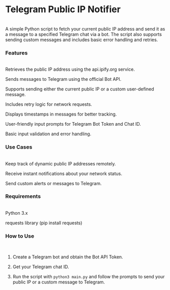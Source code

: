 <h1><b>Telegram Public IP Notifier</b></h1><br>
A simple Python script to fetch your current public IP address and send it as a message to a specified Telegram chat via a bot. The script also supports sending custom messages and includes basic error handling and retries.

<h3><b>Features</b></h3><br>
Retrieves the public IP address using the api.ipify.org service.

Sends messages to Telegram using the official Bot API.

Supports sending either the current public IP or a custom user-defined message.

Includes retry logic for network requests.

Displays timestamps in messages for better tracking.

User-friendly input prompts for Telegram Bot Token and Chat ID.

Basic input validation and error handling.

<h3><b>Use Cases</b></h3><br>
Keep track of dynamic public IP addresses remotely.

Receive instant notifications about your network status.

Send custom alerts or messages to Telegram.

<h3><b>Requirements</b></h3><br>
Python 3.x

requests library (pip install requests)

<h3><b>How to Use</b></h3><br>

1. Create a Telegram bot and obtain the Bot API Token.

2. Get your Telegram chat ID.

3. Run the script with `python3 main.py` and follow the prompts to send your public IP or a custom message to Telegram.

